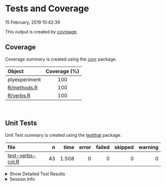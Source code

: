 Tests and Coverage
================
15 February, 2019 10:42:39

This output is created by
[covrpage](https://github.com/metrumresearchgroup/covrpage).

## Coverage

Coverage summary is created using the
[covr](https://github.com/r-lib/covr) package.

| Object                        | Coverage (%) |
| :---------------------------- | :----------: |
| plyexperiment                 |     100      |
| [R/methods.R](../R/methods.R) |     100      |
| [R/verbs.R](../R/verbs.R)     |     100      |

<br>

## Unit Tests

Unit Test summary is created using the
[testthat](https://github.com/r-lib/testthat)
package.

| file                                          |  n |  time | error | failed | skipped | warning |
| :-------------------------------------------- | -: | ----: | ----: | -----: | ------: | ------: |
| [test-verbs-col.R](testthat/test-verbs-col.R) | 43 | 1.508 |     0 |      0 |       0 |       0 |

<details closed>

<summary> Show Detailed Test Results
</summary>

| file                                               | context              | test                                        | status | n |  time |
| :------------------------------------------------- | :------------------- | :------------------------------------------ | :----- | -: | ----: |
| [test-verbs-col.R](testthat/test-verbs-col.R#L26)  | SummarizedExperiment | mutate\_col correctly adds column variables | PASS   | 6 | 0.041 |
| [test-verbs-col.R](testthat/test-verbs-col.R#L39)  | SummarizedExperiment | rename\_col correctly renames columns       | PASS   | 3 | 0.007 |
| [test-verbs-col.R](testthat/test-verbs-col.R#L47)  | SummarizedExperiment | filter\_col correctly chooses columns       | PASS   | 1 | 0.068 |
| [test-verbs-col.R](testthat/test-verbs-col.R#L53)  | SummarizedExperiment | arrange\_col correctly orders columns       | PASS   | 1 | 0.048 |
| [test-verbs-col.R](testthat/test-verbs-col.R#L58)  | SummarizedExperiment | select\_col correctly extracts columns      | PASS   | 2 | 0.006 |
| [test-verbs-col.R](testthat/test-verbs-col.R#L65)  | eSet Generics        | generics are available for eSet             | PASS   | 5 | 0.036 |
| [test-verbs-col.R](testthat/test-verbs-col.R#L80)  | ExpressionSet        | mutate\_col correctly adds column variables | PASS   | 6 | 0.017 |
| [test-verbs-col.R](testthat/test-verbs-col.R#L93)  | ExpressionSet        | rename\_col correctly renames columns       | PASS   | 3 | 0.018 |
| [test-verbs-col.R](testthat/test-verbs-col.R#L101) | ExpressionSet        | filter\_col correctly chooesets columns     | PASS   | 1 | 0.030 |
| [test-verbs-col.R](testthat/test-verbs-col.R#L107) | ExpressionSet        | arrange\_col correctly orders columns       | PASS   | 1 | 0.063 |
| [test-verbs-col.R](testthat/test-verbs-col.R#L112) | ExpressionSet        | select\_col correctly extracts columns      | PASS   | 2 | 0.008 |
| [test-verbs-col.R](testthat/test-verbs-col.R#L124) | MultiAssayExperiment | mutate\_col correctly adds column variables | PASS   | 5 | 0.017 |
| [test-verbs-col.R](testthat/test-verbs-col.R#L136) | MultiAssayExperiment | rename\_col correctly renames columns       | PASS   | 3 | 0.008 |
| [test-verbs-col.R](testthat/test-verbs-col.R#L145) | MultiAssayExperiment | filter\_col correctly choomaes columns      | PASS   | 1 | 0.676 |
| [test-verbs-col.R](testthat/test-verbs-col.R#L151) | MultiAssayExperiment | arrange\_col correctly orders columns       | PASS   | 1 | 0.457 |
| [test-verbs-col.R](testthat/test-verbs-col.R#L156) | MultiAssayExperiment | select\_col correctly extracts columns      | PASS   | 2 | 0.008 |

</details>

<details>

<summary> Session Info </summary>

| Field    | Value                                       |
| :------- | :------------------------------------------ |
| Version  | R version 3.4.3 Patched (2017-12-09 r73876) |
| Platform | x86\_64-apple-darwin15.6.0 (64-bit)         |
| Running  | macOS Sierra 10.12.6                        |
| Language | en\_AU                                      |
| Timezone | Australia/Adelaide                          |

| Package  | Version |
| :------- | :------ |
| testthat | 2.0.1   |
| covr     | 3.2.1   |
| covrpage | 0.0.70  |

</details>

<!--- Final Status : pass --->
